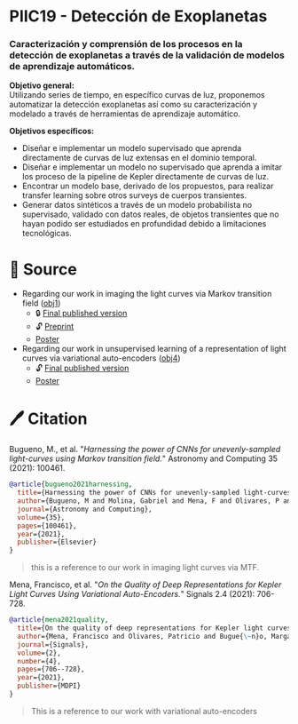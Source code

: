 # PIIC19 - Detección de Exoplanetas

### Caracterización y comprensión de los procesos en la detección de exoplanetas a través de la validación de modelos de aprendizaje automáticos. 

**Objetivo general:**  
Utilizando series de tiempo, en específico curvas de luz, proponemos automatizar la detección exoplanetas así como su caracterización y modelado a través de herramientas de aprendizaje automático.

**Objetivos específicos:**
* Diseñar e implementar un modelo supervisado que aprenda directamente de curvas de luz extensas en el dominio temporal.  
* Diseñar e implementar un modelo no supervisado que aprenda a imitar los proceso de la pipeline de Kepler directamente de curvas de luz.  
* Encontrar un modelo base, derivado de los propuestos, para realizar transfer learning sobre otros surveys de cuerpos transientes.  
* Generar datos sintéticos a través de un modelo probabilista no supervisado, validado con datos reales, de objetos transientes que no hayan podido ser estudiados en profundidad debido a limitaciones tecnológicas.


# :scroll: Source

* Regarding our work in imaging the light curves via Markov transition field ([obj1](./code/obj1))
  * :lock: [Final published version](https://doi.org/10.1016/j.ascom.2021.100461)
  * :unlock: [Preprint](https://www.researchgate.net/publication/350163853_Harnessing_the_power_of_CNNs_for_unevenly-sampled_light-curves_using_Markov_Transition_Field)
  * [Poster](https://github.com/fmenat/fmenat/blob/main/posters/2020_MTF.pdf)
* Regarding our work in unsupervised learning of a representation of light curves via variational auto-encoders ([obj4](./code/obj4))
  * :unlock: [Final published version](https://www.mdpi.com/2624-6120/2/4/42)
  * [Poster](https://github.com/fmenat/fmenat/blob/main/posters/2020_VAE.pdf)
  

# 🖊️ Citation

Bugueno, M., et al. "*Harnessing the power of CNNs for unevenly-sampled light-curves using Markov transition field.*" Astronomy and Computing 35 (2021): 100461.
```bibtex
@article{bugueno2021harnessing,
  title={Harnessing the power of CNNs for unevenly-sampled light-curves using Markov transition field},
  author={Bugueno, M and Molina, Gabriel and Mena, F and Olivares, P and Araya, Mauricio},
  journal={Astronomy and Computing},
  volume={35},
  pages={100461},
  year={2021},
  publisher={Elsevier}
}
```
> this is a reference to our work in imaging light curves via MTF.


Mena, Francisco, et al. "*On the Quality of Deep Representations for Kepler Light Curves Using Variational Auto-Encoders.*" Signals 2.4 (2021): 706-728.
```bibtex
@article{mena2021quality,
  title={On the quality of deep representations for Kepler light curves using variational auto-encoders},
  author={Mena, Francisco and Olivares, Patricio and Bugue{\~n}o, Margarita and Molina, Gabriel and Araya, Mauricio},
  journal={Signals},
  volume={2},
  number={4},
  pages={706--728},
  year={2021},
  publisher={MDPI}
}
```
> This is a reference to our work with variational auto-encoders
